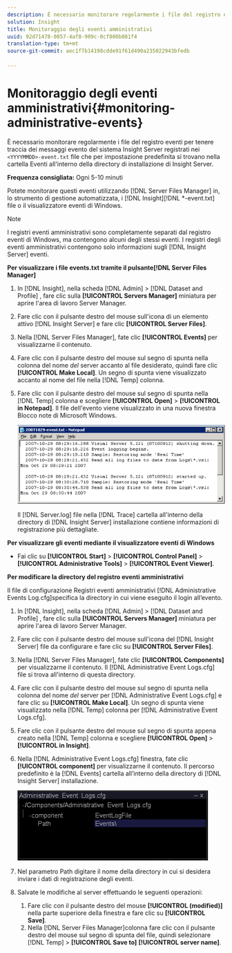 ```yaml
---
description: È necessario monitorare regolarmente i file del registro eventi per tenere traccia dei messaggi evento del sistema Insight Server, registrati nei file <YYYYMMDD>-event.txt, per impostazione predefinita, che si trovano nella cartella Eventi all'interno della directory di installazione di Insight Server.
solution: Insight
title: Monitoraggio degli eventi amministrativi
uuid: 92d71478-0857-4af8-909c-0cf800b081f4
translation-type: tm+mt
source-git-commit: aec1f7b14198cdde91f61d490a235022943bfedb

---
```



# Monitoraggio degli eventi amministrativi{#monitoring-administrative-events}

È necessario monitorare regolarmente i file del registro eventi per tenere traccia dei messaggi evento del sistema Insight Server registrati nei `<YYYYMMDD>-event.txt` file che per impostazione predefinita si trovano nella cartella Eventi all&#39;interno della directory di installazione di Insight Server.

**Frequenza consigliata:** Ogni 5-10 minuti

Potete monitorare questi eventi utilizzando [!DNL Server Files Manager] in, lo strumento di gestione automatizzata, i [!DNL Insight][!DNL *-event.txt] file o il visualizzatore eventi di Windows.

>[!NOTE]
>
>I registri eventi amministrativi sono completamente separati dal registro eventi di Windows, ma contengono alcuni degli stessi eventi. I registri degli eventi amministrativi contengono solo informazioni sugli [!DNL Insight Server] eventi.

**Per visualizzare i file events.txt tramite il pulsante[!DNL Server Files Manager]**

1. In [!DNL Insight], nella scheda [!DNL Admin] > [!DNL Dataset and Profile] , fare clic sulla **[!UICONTROL Servers Manager]** miniatura per aprire l&#39;area di lavoro Server Manager.
1. Fare clic con il pulsante destro del mouse sull&#39;icona di un elemento attivo [!DNL Insight Server] e fare clic **[!UICONTROL Server Files]**.
1. Nella [!DNL Server Files Manager], fate clic **[!UICONTROL Events]** per visualizzarne il contenuto.
1. Fare clic con il pulsante destro del mouse sul segno di spunta nella colonna del nome *del* server accanto al file desiderato, quindi fare clic **[!UICONTROL Make Local]**. Un segno di spunta viene visualizzato accanto al nome del file nella [!DNL Temp] colonna.
1. Fare clic con il pulsante destro del mouse sul segno di spunta nella [!DNL Temp] colonna e scegliere **[!UICONTROL Open]** > **[!UICONTROL in Notepad]**. Il file dell&#39;evento viene visualizzato in una nuova finestra Blocco note di Microsoft Windows.

   ![Informazioni sul passaggio](assets/vis_FileManager_eventfile.png)

   Il [!DNL Server.log] file nella [!DNL Trace] cartella all&#39;interno della directory di [!DNL Insight Server] installazione contiene informazioni di registrazione più dettagliate.

**Per visualizzare gli eventi mediante il visualizzatore eventi di Windows**

* Fai clic su **[!UICONTROL Start]** > **[!UICONTROL Control Panel]** > **[!UICONTROL Administrative Tools]** > **[!UICONTROL Event Viewer]**.

**Per modificare la directory del registro eventi amministrativi**

Il file di configurazione Registri eventi amministrativi [!DNL Administrative Events Log.cfg]specifica la directory in cui viene eseguito il login all’evento.

1. In [!DNL Insight], nella scheda [!DNL Admin] > [!DNL Dataset and Profile] , fare clic sulla **[!UICONTROL Servers Manager]** miniatura per aprire l&#39;area di lavoro Server Manager.

1. Fare clic con il pulsante destro del mouse sull&#39;icona del [!DNL Insight Server] file da configurare e fare clic su **[!UICONTROL Server Files]**.

1. Nella [!DNL Server Files Manager], fate clic **[!UICONTROL Components]** per visualizzarne il contenuto. Il [!DNL Administrative Event Logs.cfg] file si trova all&#39;interno di questa directory.

1. Fare clic con il pulsante destro del mouse sul segno di spunta nella colonna del nome *del* server per [!DNL Administrative Event Logs.cfg] e fare clic su **[!UICONTROL Make Local]**. Un segno di spunta viene visualizzato nella [!DNL Temp] colonna per [!DNL Administrative Event Logs.cfg].

1. Fare clic con il pulsante destro del mouse sul segno di spunta appena creato nella [!DNL Temp] colonna e scegliere **[!UICONTROL Open]** > **[!UICONTROL in Insight]**.

1. Nella [!DNL Administrative Event Logs.cfg] finestra, fate clic **[!UICONTROL component]** per visualizzarne il contenuto. Il percorso predefinito è la [!DNL Events] cartella all’interno della directory di [!DNL Insight Server] installazione.

   ![](assets/cfg_adminevents_examplevalues.png)

1. Nel parametro Path digitare il nome della directory in cui si desidera inviare i dati di registrazione degli eventi.
1. Salvate le modifiche al server effettuando le seguenti operazioni:

   1. Fare clic con il pulsante destro del mouse **[!UICONTROL (modified)]** nella parte superiore della finestra e fare clic su **[!UICONTROL Save]**.
   1. Nella [!DNL Server Files Manager]colonna fare clic con il pulsante destro del mouse sul segno di spunta del file, quindi selezionare [!DNL Temp] > **[!UICONTROL Save to]** **[!UICONTROL server name]**.

